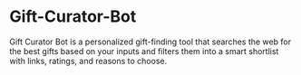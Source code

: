 # Gift-Curator-Bot
Gift Curator Bot is a personalized gift-finding tool that searches the web for the best gifts based on your inputs and filters them into a smart shortlist with links, ratings, and reasons to choose.
